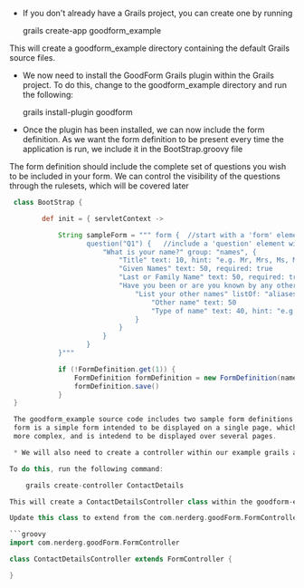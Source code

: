 * If you don't already have a Grails project, you can create one by running

    grails create-app goodform_example

This will create a goodform_example directory containing the default Grails source files.

* We now need to install the GoodForm Grails plugin within the Grails project.  To do this, change to the goodform_example directory and run the following:

    grails install-plugin goodform

* Once the plugin has been installed, we can now include the form definition.  As we want the form definition to be present
every time the application is run, we include it in the BootStrap.groovy file

The form definition should include the complete set of questions you wish to be included in your form.  We can control the
visibility of the questions through the rulesets, which will be covered later

```groovy
 class BootStrap {

        def init = { servletContext ->

            String sampleForm = """ form {  //start with a 'form' element
                   question("Q1") {   //include a 'question' element with an identifier
                       "What is your name?" group: "names", {
                           "Title" text: 10, hint: "e.g. Mr, Mrs, Ms, Miss, Dr", suggest: "title"
                           "Given Names" text: 50, required: true
                           "Last or Family Name" text: 50, required: true
                           "Have you been or are you known by any other names?" hint: "e.g. maiden name, previous married name, alias, name at birth", {
                               "List your other names" listOf: "aliases", {
                                   "Other name" text: 50
                                   "Type of name" text: 40, hint: "e.g maiden name", suggest: "nameType"
                               }
                           }
                       }
                   }
            }"""

            if (!FormDefinition.get(1)) {
                FormDefinition formDefinition = new FormDefinition(name: 'SampleForm', formDefinition: sampleForm, formVersion: 1)
                formDefinition.save()
            }
 }

 The goodform_example source code includes two sample form definitions defined in the BootStrap.groovy file.  The first
 form is a simple form intended to be displayed on a single page, which only contains three questions.  The second form is
 more complex, and is intedend to be displayed over several pages.

 * We will also need to create a controller within our example grails application which will handle web requests for the form.

To do this, run the following command:

    grails create-controller ContactDetails

This will create a ContactDetailsController class within the goodform-example/grails-app/controllers directory.

Update this class to extend from the com.nerderg.goodForm.FormController class, eg.

```groovy
import com.nerderg.goodForm.FormController

class ContactDetailsController extends FormController {

}
```